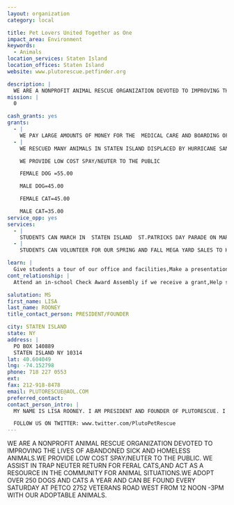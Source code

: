 ```yaml
---
layout: organization
category: local

title: Pet Lovers United Together as One
impact_area: Environment
keywords: 
  - Animals
location_services: Staten Island
location_offices: Staten Island
website: www.plutorescue.petfinder.org

description: |
  WE ARE A NONPROFIT ANIMAL RESCUE ORGANIZATION DEVOTED TO IMPROVING THE LIVES OF ABANDONED SICK AND HOMELESS ANIMALS.WE PROVIDE LOW COST SPAY/NEUTER TO THE PUBLIC. WE ASSIST IN TRAP NEUTER RETURN FOR FERAL CATS,AND ACT AS A RESOURCE IN THE COMMUNITY  FOR ANIMAL SITUATIONS.WE ADOPT OVER 250 DOGS AND CATS A YEAR AND CAN BE FOUND EVERY SATURDAY AT PETCO 2752 VETERANS ROAD WEST FROM 12 NOON -3PM WITH OUR ADOPTABLE ANIMALS.
mission: |
  0

cash_grants: yes
grants: 
  - |
    WE PAY LARGE AMOUNTS OF MONEY FOR THE  MEDICAL CARE AND BOARDING OF THE ANIMALS IN OUR CARE UNTIL THEY FIND PERMANENT HOMES.
  - |
    WE RESCUED MANY ANIMALS IN STATEN ISLAND DISPLACED BY HURRICANE SANDY. WE ALSO TOOK IN AND FOUND HOMES FOR ANIMALS WHOS OWNERS LOST THEIR HOMES DUE TO SANDY. WE RECEIVED NUMEROUS FOOD DONATIONS WHICH WE DISTRIBUTED TO THE COMMUNITIES AFFECTED BT SANDY. WE HAVE ALSO LISTED LOST AND FOUND ANIMALS INFORMATION ON OUR WEBSITE AND FACEBOOK PAGE.

    WE PROVIDE LOW COST SPAY/NEUTER TO THE PUBLIC

    FEMALE DOG =55.00

    MALE DOG=45.00

    FEMALE CAT=45.00

    MALE CAT=35.00
service_opp: yes
services: 
  - |
    STUDENTS CAN MARCH IN  STATEN ISLAND  ST.PATRICKS DAY PARADE ON MARCH 17, 2013 WITH THEIR PETS  TO PROMOTE ADOPTION OF SHELTER ANIMALS. THEY CAN ALSO APPLY TO VOLUNTEER AT OUR WEEKLY SATURDAY ADOPTIONS AT PETCO, 2752 VETERANS ROAD WEST, STATEN ISLADN, NY 10312 FROM 12 NOON TO 3PM.
  - |
    STUDENTS CAN VOLUNTEER FOR OUR SPRING AND FALL MEGA YARD SALES TO HELP RAISE MONEY FOR HOMELESS ANIMALS.

learn: |
  Give students a tour of our office and facilities,Make a presentation about our organization,Speak over the phone about our work
cont_relationship: |
  Attend an in-school Check Award Assembly if we receive a grant,Help students tell local newspapers and media about their grant and/or project with us,Collect pennies during the Penny Harvest next fall

salutation: MS
first_name: LISA
last_name: ROONEY
title_contact_person: PRESIDENT/FOUNDER

city: STATEN ISLAND
state: NY
address: |
  PO BOX 140889  
  STATEN ISLAND NY 10314
lat: 40.604049
lng: -74.152798
phone: 718 227 0553
ext: 
fax: 212-918-8478
email: PLUTORESCUE@AOL.COM
preferred_contact: 
contact_person_intro: |
  MY NAME IS LISA ROONEY. I AM PRESIDENT AND FOUNDER OF PLUTORESCUE. I HAVE BEEN RESCUING ANIMALS FOR OVER 30 TWENTY YEARS. I AM PASSIONATE ABOUT IMPROVING THE LIVES OF ALL ANIMALS. I BELIEVE EDUCATION IS EXTREMELY IMPORTANT IN MAINTAINING A LIFE LONG HOME FOR AN ANIMAL. LIKE US ON FACEBOOK: www.facebook.com/P.L.U.T.ORescue

  FOLLOW US ON TWITTER: www.twitter.com/PlutoPetRescue
---
```

WE ARE A NONPROFIT ANIMAL RESCUE ORGANIZATION DEVOTED TO IMPROVING THE LIVES OF ABANDONED SICK AND HOMELESS ANIMALS.WE PROVIDE LOW COST SPAY/NEUTER TO THE PUBLIC. WE ASSIST IN TRAP NEUTER RETURN FOR FERAL CATS,AND ACT AS A RESOURCE IN THE COMMUNITY  FOR ANIMAL SITUATIONS.WE ADOPT OVER 250 DOGS AND CATS A YEAR AND CAN BE FOUND EVERY SATURDAY AT PETCO 2752 VETERANS ROAD WEST FROM 12 NOON -3PM WITH OUR ADOPTABLE ANIMALS.